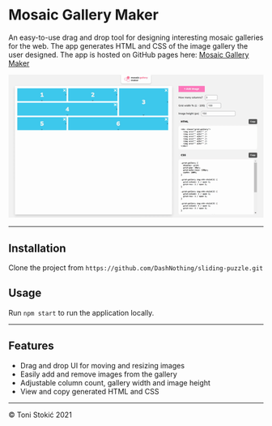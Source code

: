 # Mosaic Gallery Maker

An easy-to-use drag and drop tool for designing interesting mosaic galleries for the web.
The app generates HTML and CSS of the image gallery the user designed.
The app is hosted on GitHub pages here: [Mosaic Gallery Maker](https://dashnothing.github.io/mosaic-gallery-maker/)

![Demo GIF](demo/demo.gif)

---

## Installation

Clone the project from `https://github.com/DashNothing/sliding-puzzle.git`

## Usage

Run `npm start` to run the application locally.

---

## Features

- Drag and drop UI for moving and resizing images
- Easily add and remove images from the gallery
- Adjustable column count, gallery width and image height
- View and copy generated HTML and CSS

---

&copy; Toni Stokić 2021
